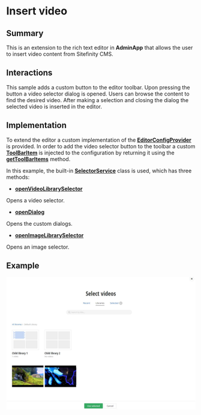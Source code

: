 # Insert video

## Summary

This is an extension to the rich text editor in **AdminApp** that allows the user to insert video content from Sitefinity CMS.

## Interactions

This sample adds a custom button to the editor toolbar. Upon pressing the button a video selector dialog is opened. Users can browse the content to find the desired video. After making a selection and closing the dialog the selected video is inserted in the editor.

## Implementation

To extend the editor a custom implementation of the [**EditorConfigProvider**](http://admin-app-extensions-docs.sitefinity.site/interfaces/editorconfigprovider.html) is provided. In order to add the video selector button to the toolbar a custom [**ToolBarItem**](http://admin-app-extensions-docs.sitefinity.site/interfaces/toolbaritem.html) is injected to the configuration by returning it using the [**getToolBarItems**](http://admin-app-extensions-docs.sitefinity.site/interfaces/editorconfigprovider.html#gettoolbaritems) method.

In this example, the built-in [**SelectorService**](http://admin-app-extensions-docs.sitefinity.site/interfaces/selectorservice.html) class is used, which has three methods:

* [**openVideoLibrarySelector**](http://admin-app-extensions-docs.sitefinity.site/interfaces/selectorservice.html#openvideolibraryselector)

Opens a video selector.

* [**openDialog**](http://admin-app-extensions-docs.sitefinity.site/interfaces/selectorservice.html#opendialog)

Opens the custom dialogs.

* [**openImageLibrarySelector**](http://admin-app-extensions-docs.sitefinity.site/interfaces/selectorservice.html#openimagelibraryselector)

Opens an image selector.

## Example

![Insert video](./../../../assets/insert-video.JPG)